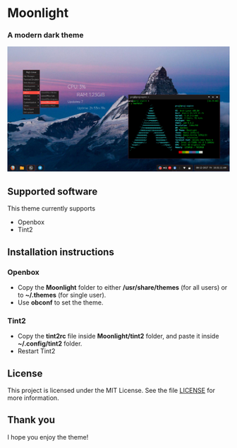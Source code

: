 # Moonlight

### A modern dark theme

![Openbox](screenshots/shot0.png?raw=true)

## Supported software
This theme currently supports 
- Openbox
- Tint2

## Installation instructions
### Openbox
- Copy the **Moonlight** folder to either **/usr/share/themes** (for all users) or to **~/.themes** (for single user).
- Use **obconf** to set the theme.

### Tint2
- Copy the **tint2rc** file inside **Moonlight/tint2** folder, and paste it inside **~/.config/tint2** folder.
- Restart Tint2

## License
This project is licensed under the MIT License. 
See the file [LICENSE](LICENSE) for more information.

## Thank you
I hope you enjoy the theme!
